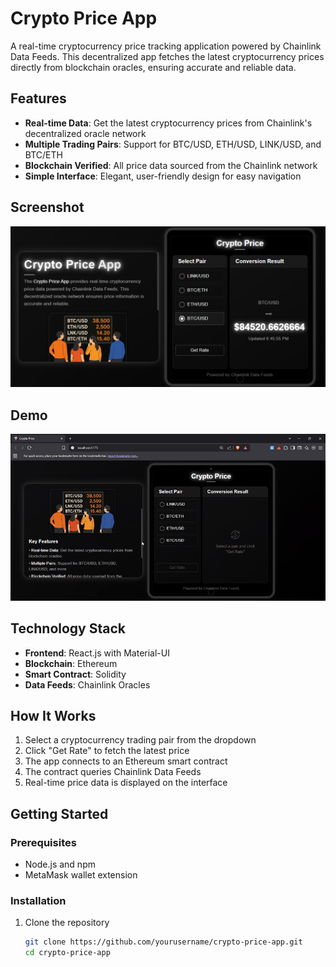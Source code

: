 # Crypto Price App

A real-time cryptocurrency price tracking application powered by Chainlink Data Feeds. This decentralized app fetches the latest cryptocurrency prices directly from blockchain oracles, ensuring accurate and reliable data.

## Features

- **Real-time Data**: Get the latest cryptocurrency prices from Chainlink's decentralized oracle network
- **Multiple Trading Pairs**: Support for BTC/USD, ETH/USD, LINK/USD, and BTC/ETH
- **Blockchain Verified**: All price data sourced from the Chainlink network
- **Simple Interface**: Elegant, user-friendly design for easy navigation

## Screenshot

![Crypto Price App Interface](frontend/src/images/Screenshot.png)

## Demo

![Crypto Price App Demo](frontend/src/images/Crypto-Price.gif)

## Technology Stack

- **Frontend**: React.js with Material-UI
- **Blockchain**: Ethereum
- **Smart Contract**: Solidity
- **Data Feeds**: Chainlink Oracles

## How It Works

1. Select a cryptocurrency trading pair from the dropdown
2. Click "Get Rate" to fetch the latest price
3. The app connects to an Ethereum smart contract
4. The contract queries Chainlink Data Feeds
5. Real-time price data is displayed on the interface

## Getting Started

### Prerequisites

- Node.js and npm
- MetaMask wallet extension

### Installation

1. Clone the repository
   ```bash
   git clone https://github.com/yourusername/crypto-price-app.git
   cd crypto-price-app